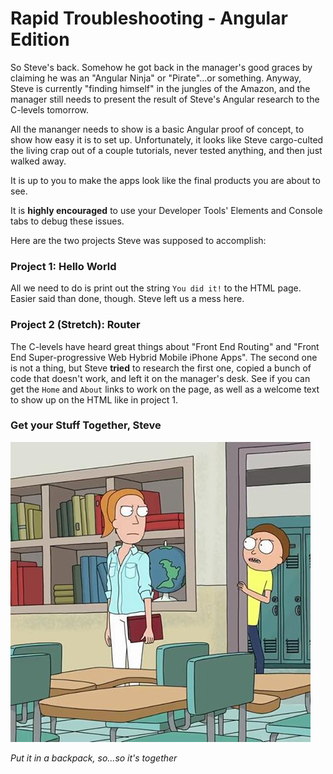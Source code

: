 # Rapid Troubleshooting - Angular Edition

So Steve's back.  Somehow he got back in the manager's good graces by claiming he was an "Angular Ninja" or "Pirate"...or something.  Anyway, Steve is currently "finding himself" in the jungles of the Amazon, and the manager still needs to present the result of Steve's Angular research to the C-levels tomorrow.

All the mananger needs to show is a basic Angular proof of concept, to show how easy it is to set up.  Unfortunately, it looks like Steve cargo-culted the living crap out of a couple tutorials, never tested anything, and then just walked away.

It is up to you to make the apps look like the final products you are about to see.

It is **highly encouraged** to use your Developer Tools' Elements and Console tabs to debug these issues.

Here are the two projects Steve was supposed to accomplish:

### Project 1: Hello World

All we need to do is print out the string `You did it!` to the HTML page.  Easier said than done, though.  Steve left us a mess here.

### Project 2 (Stretch): Router

The C-levels have heard great things about "Front End Routing" and "Front End Super-progressive Web Hybrid Mobile iPhone Apps".  The second one is not a thing, but Steve **tried** to research the first one, copied a bunch of code that doesn't work, and left it on the manager's desk.  See if you can get the `Home` and `About` links to work on the page, as well as a welcome text to show up on the HTML like in project 1.

### Get your Stuff Together, Steve

![backpack](./inABackpack.jpg)

*Put it in a backpack, so...so it's together*
